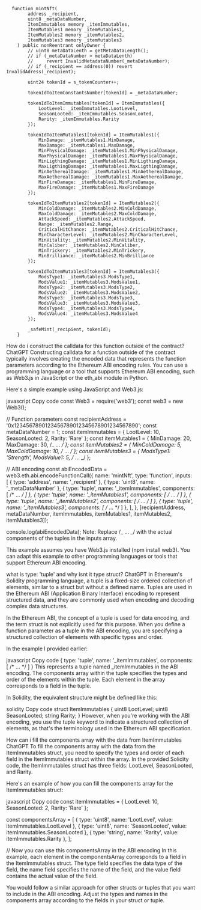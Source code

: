 ```SOLIDITY
  function mintNft(
        address _recipient,
        uint8 _metaDataNumber,
        ItemImmutables memory _itemImmutables,
        ItemMutables1 memory _itemMutables1,
        ItemMutables2 memory _itemMutables2,
        ItemMutables3 memory _itemMutables3
    ) public nonReentrant onlyOwner {
        // uint8 metaDataLenth = getMetaDataLength();
        // if (_metaDataNumber > metaDataLenth)
        //     revert InvalidMetadataNumber(_metaDataNumber);
        // if (_recipient == address(0)) revert InvalidAdress(_recipient);

        uint24 tokenId = s_tokenCounter++;

        tokenIdToItemConstantsNumber[tokenId] = _metaDataNumber;

        tokenIdToItemImmutables[tokenId] = ItemImmutables({
            LootLevel: _itemImmutables.LootLevel,
            SeasonLooted: _itemImmutables.SeasonLooted,
            Rarity: _itemImmutables.Rarity
        });

        tokenIdToItemMutables1[tokenId] = ItemMutables1({
            MinDamage: _itemMutables1.MinDamage,
            MaxDamage: _itemMutables1.MaxDamage,
            MinPhysicalDamage: _itemMutables1.MinPhysicalDamage,
            MaxPhysicalDamage: _itemMutables1.MaxPhysicalDamage,
            MinLigthingDamage: _itemMutables1.MinLigthingDamage,
            MaxLigthingDamage: _itemMutables1.MaxLigthingDamage,
            MinAetherealDamage: _itemMutables1.MinAetherealDamage,
            MaxAetherealDamage: _itemMutables1.MaxAetherealDamage,
            MinFireDamage: _itemMutables1.MinFireDamage,
            MaxFireDamage: _itemMutables1.MaxFireDamage
        });

        tokenIdToItemMutables2[tokenId] = ItemMutables2({
            MinColdDamage: _itemMutables2.MinColdDamage,
            MaxColdDamage: _itemMutables2.MaxColdDamage,
            AttackSpeed: _itemMutables2.AttackSpeed,
            Range: _itemMutables2.Range,
            CriticalHitChance: _itemMutables2.CriticalHitChance,
            MinCharacterLevel: _itemMutables2.MinCharacterLevel,
            MinVitality: _itemMutables2.MinVitality,
            MinCaliber: _itemMutables2.MinCaliber,
            MinTrickery: _itemMutables2.MinTrickery,
            MinBrilliance: _itemMutables2.MinBrilliance
        });

        tokenIdToItemMutables3[tokenId] = ItemMutables3({
            ModsType1: _itemMutables3.ModsType1,
            ModsValue1: _itemMutables3.ModsValue1,
            ModsType2: _itemMutables3.ModsType2,
            ModsValue2: _itemMutables3.ModsValue2,
            ModsType3: _itemMutables3.ModsType3,
            ModsValue3: _itemMutables3.ModsValue3,
            ModsType4: _itemMutables3.ModsType4,
            ModsValue4: _itemMutables3.ModsValue4
        });

        _safeMint(_recipient, tokenId);
    }
```

How do i construct the calldata for this function outside of the contract?
ChatGPT
Constructing calldata for a function outside of the contract typically involves creating the encoded data that represents the function parameters according to the Ethereum ABI encoding rules. You can use a programming language or a tool that supports Ethereum ABI encoding, such as Web3.js in JavaScript or the eth_abi module in Python.

Here's a simple example using JavaScript and Web3.js:

javascript
Copy code
const Web3 = require('web3');
const web3 = new Web3();

// Function parameters
const recipientAddress = '0x1234567890123456789012345678901234567890';
const metaDataNumber = 1;
const itemImmutables = { LootLevel: 10, SeasonLooted: 2, Rarity: 'Rare' };
const itemMutables1 = { MinDamage: 20, MaxDamage: 30, /_ ... _/ };
const itemMutables2 = { MinColdDamage: 5, MaxColdDamage: 10, /_ ... _/ };
const itemMutables3 = { ModsType1: 'Strength', ModsValue1: 5, /_ ... _/ };

// ABI encoding
const abiEncodedData = web3.eth.abi.encodeFunctionCall({
name: 'mintNft',
type: 'function',
inputs: [
{ type: 'address', name: '\_recipient' },
{ type: 'uint8', name: '\_metaDataNumber' },
{ type: 'tuple', name: '\_itemImmutables', components: [ /* ... */ ] },
{ type: 'tuple', name: '\_itemMutables1', components: [ /* ... */ ] },
{ type: 'tuple', name: '\_itemMutables2', components: [ /* ... */ ] },
{ type: 'tuple', name: '\_itemMutables3', components: [ /* ... */ ] },
],
}, [recipientAddress, metaDataNumber, itemImmutables, itemMutables1, itemMutables2, itemMutables3]);

console.log(abiEncodedData);
Note: Replace /_ ... _/ with the actual components of the tuples in the inputs array.

This example assumes you have Web3.js installed (npm install web3). You can adapt this example to other programming languages or tools that support Ethereum ABI encoding.

what is type: 'tuple' and why isnt it type struct?
ChatGPT
In Ethereum's Solidity programming language, a tuple is a fixed-size ordered collection of elements, similar to a struct but without a defined name. Tuples are used in the Ethereum ABI (Application Binary Interface) encoding to represent structured data, and they are commonly used when encoding and decoding complex data structures.

In the Ethereum ABI, the concept of a tuple is used for data encoding, and the term struct is not explicitly used for this purpose. When you define a function parameter as a tuple in the ABI encoding, you are specifying a structured collection of elements with specific types and order.

In the example I provided earlier:

javascript
Copy code
{ type: 'tuple', name: '\_itemImmutables', components: [ /* ... */ ] }
This represents a tuple named \_itemImmutables in the ABI encoding. The components array within the tuple specifies the types and order of the elements within the tuple. Each element in the array corresponds to a field in the tuple.

In Solidity, the equivalent structure might be defined like this:

solidity
Copy code
struct ItemImmutables {
uint8 LootLevel;
uint8 SeasonLooted;
string Rarity;
}
However, when you're working with the ABI encoding, you use the tuple keyword to indicate a structured collection of elements, as that's the terminology used in the Ethereum ABI specification.

How can i fill the components array with the data from ItemImmutables
ChatGPT
To fill the components array with the data from the ItemImmutables struct, you need to specify the types and order of each field in the ItemImmutables struct within the array. In the provided Solidity code, the ItemImmutables struct has three fields: LootLevel, SeasonLooted, and Rarity.

Here's an example of how you can fill the components array for the ItemImmutables struct:

javascript
Copy code
const itemImmutables = { LootLevel: 10, SeasonLooted: 2, Rarity: 'Rare' };

const componentsArray = [
{ type: 'uint8', name: 'LootLevel', value: itemImmutables.LootLevel },
{ type: 'uint8', name: 'SeasonLooted', value: itemImmutables.SeasonLooted },
{ type: 'string', name: 'Rarity', value: itemImmutables.Rarity },
];

// Now you can use this componentsArray in the ABI encoding
In this example, each element in the componentsArray corresponds to a field in the ItemImmutables struct. The type field specifies the data type of the field, the name field specifies the name of the field, and the value field contains the actual value of the field.

You would follow a similar approach for other structs or tuples that you want to include in the ABI encoding. Adjust the types and names in the components array according to the fields in your struct or tuple.
